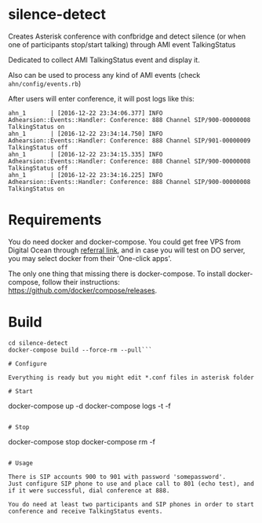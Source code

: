silence-detect
==============

Creates Asterisk conference with confbridge and detect silence (or when one of participants stop/start talking) through AMI event TalkingStatus

Dedicated to collect AMI TalkingStatus event and display it.

Also can be used to process any kind of AMI events (check `ahn/config/events.rb`)


After users will enter conference, it will post logs like this:

```
ahn_1       | [2016-12-22 23:34:06.377] INFO  Adhearsion::Events::Handler: Conference: 888 Channel SIP/900-00000008 TalkingStatus on
ahn_1       | [2016-12-22 23:34:14.750] INFO  Adhearsion::Events::Handler: Conference: 888 Channel SIP/901-00000009 TalkingStatus off
ahn_1       | [2016-12-22 23:34:15.335] INFO  Adhearsion::Events::Handler: Conference: 888 Channel SIP/900-00000008 TalkingStatus off
ahn_1       | [2016-12-22 23:34:16.225] INFO  Adhearsion::Events::Handler: Conference: 888 Channel SIP/900-00000008 TalkingStatus on
```

# Requirements

You do need docker and docker-compose. You could get free VPS from Digital Ocean through [referral link](https://m.do.co/c/492078597684), 
and in case you will test on DO server, you may select docker from their 'One-click apps'.

The only one thing that missing there is docker-compose.
To install docker-compose, follow their instructions: https://github.com/docker/compose/releases.

# Build

```git clone
cd silence-detect
docker-compose build --force-rm --pull```

# Configure

Everything is ready but you might edit *.conf files in asterisk folder

# Start

```
docker-compose up -d
docker-compose logs -t -f
```

# Stop

```
docker-compose stop
docker-compose rm -f
```

# Usage

There is SIP accounts 900 to 901 with password 'somepassword'.
Just configure SIP phone to use and place call to 801 (echo test), and if it were successful, dial conference at 888.

You do need at least two participants and SIP phones in order to start conference and receive TalkingStatus events.

